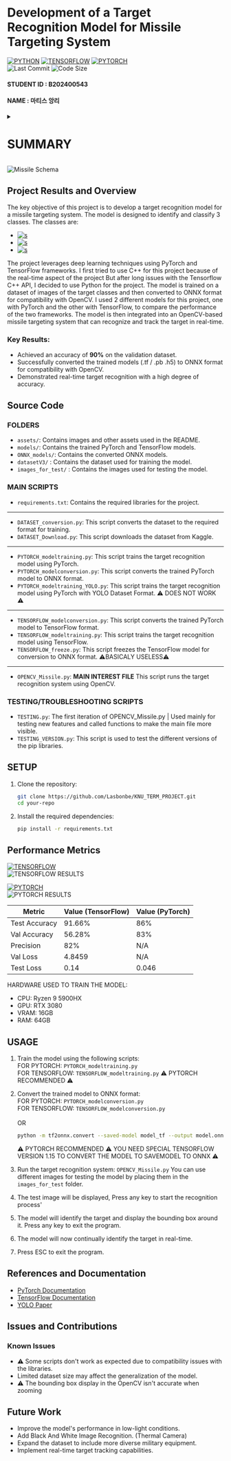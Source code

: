 # Development of a Target Recognition Model for Missile Targeting System
<a href='https://github.com/shivamkapasia0' target="_blank"><img alt='PYTHON' src='https://img.shields.io/badge/3.12-100000?style=for-the-badge&logo=PYTHON&logoColor=white&labelColor=3950FF&color=3950FF'/></a>
<a href='https://github.com/shivamkapasia0' target="_blank"><img alt='TENSORFLOW' src='https://img.shields.io/badge/TENSORFLOW-100000?style=for-the-badge&logo=TENSORFLOW&logoColor=white&labelColor=black&color=black'/></a>
<a href='https://github.com/shivamkapasia0' target="_blank"><img alt='PYTORCH' src='https://img.shields.io/badge/PYTORCH-100000?style=for-the-badge&logo=PYTORCH&logoColor=white&labelColor=black&color=black'/></a>
<br>
![Last Commit](https://img.shields.io/github/last-commit/Lasbonbe/KNU_TERM_PROJECT)
![Code Size](https://img.shields.io/github/languages/code-size/Lasbonbe/KNU_TERM_PROJECT)
#### STUDENT ID : B202400543
#### NAME : 마티스 앙리 



<details>
<summary>

# **SUMMARY**

</summary>

- [Project Results and Overview](#project-results-and-overview)
- [Source Code](#source-code)
- [Performance Metrics](#performance-metrics)
- [Usage](#USAGE)
- [References and Documentation](#references-and-documentation)
- [Issues and Contributions](#issues-and-contributions)
- [Future Work](#future-work)

</details>


![Missile Schema](assets/missileschema.png)

## Project Results and Overview
The key objective of this project is to develop a target recognition model for a missile targeting system. The model is designed to identify and classify 3 classes. 
The classes are:
- <a href='https://github.com/shivamkapasia0' target="_blank"><img alt='s' src='https://img.shields.io/badge/TANK-100000?style=for-the-badge&logo=s&logoColor=white&labelColor=FF0000&color=FF0000'/></a>
- <a href='https://github.com/shivamkapasia0' target="_blank"><img alt='s' src='https://img.shields.io/badge/SPAA (Self Propeled Anti Aircraft Vehicule)-100000?style=for-the-badge&logo=s&logoColor=white&labelColor=DE0CFF&color=DE0CFF'/></a> 
- <a href='https://github.com/shivamkapasia0' target="_blank"><img alt='s' src='https://img.shields.io/badge/MILITARY_VEHICULE (Other Type of military vehicule)-100000?style=for-the-badge&logo=s&logoColor=white&labelColor=FFAC0F&color=FFAC0F'/></a>

The project leverages deep learning techniques using PyTorch and TensorFlow frameworks.
I first tried to use C++ for this project because of the real-time aspect of the project
But after long issues with the Tensorflow C++ API, I decided to use Python for the project.
The model is trained on a dataset of images of the target classes and then converted to ONNX format for compatibility with OpenCV.
I used 2 different models for this project, one with PyTorch and the other with TensorFlow, to compare the performance of the two frameworks.
The model is then integrated into an OpenCV-based missile targeting system that can recognize and track the target in real-time.


### Key Results:
- Achieved an accuracy of **90%** on the validation dataset.
- Successfully converted the trained models (.tf / .pb .h5) to ONNX format for compatibility with OpenCV.
- Demonstrated real-time target recognition with a high degree of accuracy.

## Source Code

### FOLDERS

- `assets/`: Contains images and other assets used in the README.
- `models/`: Contains the trained PyTorch and TensorFlow models.
- `ONNX_models/`: Contains the converted ONNX models.
- `datasetV3/` : Contains the dataset used for training the model.
- `images_for_test/` : Contains the images used for testing the model.

### MAIN SCRIPTS
- `requirements.txt`: Contains the required libraries for the project.
----
- `DATASET_conversion.py`: This script converts the dataset to the required format for training.
- `DATASET_Download.py`: This script downloads the dataset from Kaggle.
----
- `PYTORCH_modeltraining.py`: This script trains the target recognition model using PyTorch.
- `PYTORCH_modelconversion.py`: This script converts the trained PyTorch model to ONNX format.
- `PYTORCH_modeltraining_YOLO.py`: This script trains the target recognition model using PyTorch with YOLO Dataset Format. ⚠️ DOES NOT WORK ⚠️
----
- `TENSORFLOW_modelconversion.py`: This script converts the trained PyTorch model to TensorFlow format.
- `TENSORFLOW_modeltraining.py`: This script trains the target recognition model using TensorFlow.
- `TENSORFLOW_freeze.py`: This script freezes the TensorFlow model for conversion to ONNX format. ⚠️BASICALY USELESS⚠️
----
- `OPENCV_Missile.py`: **MAIN INTEREST FILE** This script runs the target recognition system using OpenCV.

### TESTING/TROUBLESHOOTING SCRIPTS
- `TESTING.py`: The first iteration of OPENCV_Missile.py | Used mainly for testing new features and called functions to make the main file more visible.
- `TESTING_VERSION.py`: This script is used to test the different versions of the pip libraries.


## SETUP
1. Clone the repository:
    ```sh
    git clone https://github.com/Lasbonbe/KNU_TERM_PROJECT.git
    cd your-repo
    ```

2. Install the required dependencies:
    ```sh
    pip install -r requirements.txt
    ```
   

## Performance Metrics
<a href='https://github.com/shivamkapasia0' target="_blank"><img alt='TENSORFLOW' src='https://img.shields.io/badge/TENSORFLOW-100000?style=for-the-badge&logo=TENSORFLOW&logoColor=white&labelColor=black&color=black'/></a>
<br>
![TENSORFLOW RESULTS](assets/tensor.gif)

<a href='https://github.com/shivamkapasia0' target="_blank"><img alt='PYTORCH' src='https://img.shields.io/badge/PYTORCH-100000?style=for-the-badge&logo=PYTORCH&logoColor=white&labelColor=black&color=black'/></a>
<br>
![PYTORCH RESULTS](assets/pytorch.png)

| Metric        | Value (TensorFlow) | Value (PyTorch) |
|---------------|--------------------|-----------------|
| Test Accuracy | 91.66%             | 86%             |
| Val Accuracy  | 56.28%             | 83%             |
| Precision     | 82%                | N/A             |
| Val Loss      | 4.8459             | N/A             |
| Test Loss     | 0.14               | 0.046           |

HARDWARE USED TO TRAIN THE MODEL:
- CPU: Ryzen 9 5900HX
- GPU: RTX 3080
- VRAM: 16GB
- RAM: 64GB


## USAGE
1. Train the model using the following scripts:
    <br>
    FOR PYTORCH: `PYTORCH_modeltraining.py`
    <br>
    FOR TENSORFLOW: `TENSORFLOW_modeltraining.py`
   ⚠️ PYTORCH RECOMMENDED ⚠️


2. Convert the trained model to ONNX format:
   <br>
   FOR PYTORCH: `PYTORCH_modelconversion.py`
   <br>
   FOR TENSORFLOW: `TENSORFLOW_modelconversion.py`  
   <br> OR
    ```sh
    python -m tf2onnx.convert --saved-model model_tf --output model.onnx
    ```
   ⚠️ PYTORCH RECOMMENDED ⚠️ 
   YOU NEED SPECIAL TENSORFLOW VERSION 1.15 TO CONVERT THE MODEL TO SAVEMODEL TO ONNX ⚠️
   <br>


3. Run the target recognition system: `OPENCV_Missile.py`
You can use different images for testing the model by placing them in the `images_for_test` folder.

4. The test image will be displayed, Press any key to start the recognition process'

5. The model will identify the target and display the bounding box around it. Press any key to exit the program.

6. The model will now continually identify the target in real-time.

7. Press ESC to exit the program.



## References and Documentation
- [PyTorch Documentation](https://pytorch.org/docs/stable/index.html)
- [TensorFlow Documentation](https://www.tensorflow.org/guide)
- [YOLO Paper](https://arxiv.org/abs/1506.02640)

## Issues and Contributions
### Known Issues
- ⚠️ Some scripts don't work as expected due to compatibility issues with the libraries.
- Limited dataset size may affect the generalization of the model.
- ⚠️ The bounding box display in the OpenCV isn't accurate when zooming


## Future Work
- Improve the model's performance in low-light conditions.
- Add Black And White Image Recognition. (Thermal Camera)
- Expand the dataset to include more diverse military equipment.
- Implement real-time target tracking capabilities.

